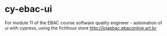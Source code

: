 # cy-ebac-ui
For module 11 of the EBAC course software quality engineer - automation of ui with cypress, using the fictitious store http://lojaebac.ebaconline.art.br
